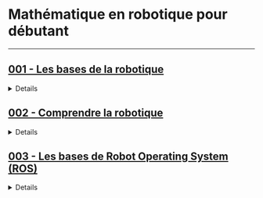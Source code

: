 # **Mathématique en robotique pour débutant**

---

## [001 - Les bases de la robotique](https://youtube.com/playlist?list=PLojmE17vJ5fSt0oj8TW4RrL7pk2_edF1y&si=iLZWawmL49Y3dZB9)

<details>
  <summary>Details</summary>
  <h3><strong>Mécanique du Solide</strong></h3>
  <ol>
      <li>Théorème du moment cinétique et applications</li>
      <li>Mécanique du solide : Introduction</li>
      <li>Mécanique du Solide-Dérivée vectorielle</li>
      <li>Mécanique du solide : Angles d'Euler et Dérivée Vectorielle</li>
      <li>Mécanique du solide-Accélération et composition du mouvement.</li>
  </ol>

</details>

## [002 - Comprendre la robotique](https://www.coursera.org/specializations/robotics?adgroupid=156245795749&adposition=&campaignid=20858197888&creativeid=684297719990&device=c&devicemodel=&gad_source=1&gclid=CjwKCAjwm_SzBhAsEiwAXE2CvzQuhjiH_70ZHGZuRrC-KqCgVYFwTNOF9cmTUT8Q0m9rdadu8NkYERoCwDoQAvD_BwE&hide_mobile_promo=&keyword=coursera&matchtype=e&network=g&term=%7Bterm%7D&utm_campaign=B2C_EMEA__coursera_FTCOF_courseraplus&utm_medium=sem&utm_source=gg)

<details>
  <summary>Details</summary>
  <h3><strong>Robotique</strong></h3>
  <ol>
      <li>Robotique : Robotique aérienne</li>
      <li>Robotique : Planification computationnelle du mouvement</li>
      <li>Robotique : Mobilité</li>
      <li>Robotique : Perception</li>
      <li>Robotique : Estimation et apprentissage</li>
      <li>Robotique : Capstone</li>
  </ol>
</details>


## [003 - Les bases de Robot Operating System (ROS)](https://youtube.com/playlist?list=PLRG6WP3c31_U7TFGduEIJWVtkOw6AJjFf&si=AN48HbcR3suBQB-4)

<details>
  <summary>Details</summary>
  <h3><strong>Introduction et Concepts de Base</strong></h3>
  <ol>
      <li>Chapter 01 Robot Software Platform</li>
      <li>Chapter 02 Robot Operating System</li>
      <li>Chapter 03 Configuring the ROS Development Environment</li>
      <li>Chapter 04 Important Concepts of ROS</li>
  </ol>

  <h3><strong>Commandes et Outils ROS</strong></h3>
  <ol>
      <li>Chapter 05 ROS Commands</li>
      <li>Chapter 06 ROS Tools</li>
  </ol>

  <h3><strong>Programmation et Systèmes Embarqués</strong></h3>
  <ol>
      <li>Chapter 07 Basic ROS Programming</li>
      <li>Chapter 08 Robot Sensor Motor</li>
      <li>Chapter 09 Embedded System</li>
  </ol>

  <h3><strong>Robots Mobiles et SLAM</strong></h3>
  <ol>
      <li>Chapter 10 Mobile Robots</li>
      <li>Chapter 11 SLAM and Navigation</li>
  </ol>

  <h3><strong>Robots de Service et Manipulateurs</strong></h3>
  <ol>
      <li>Chapter 12 Service Robot</li>
      <li>Chapter 13 Manipulator</li>
  </ol>

</details>